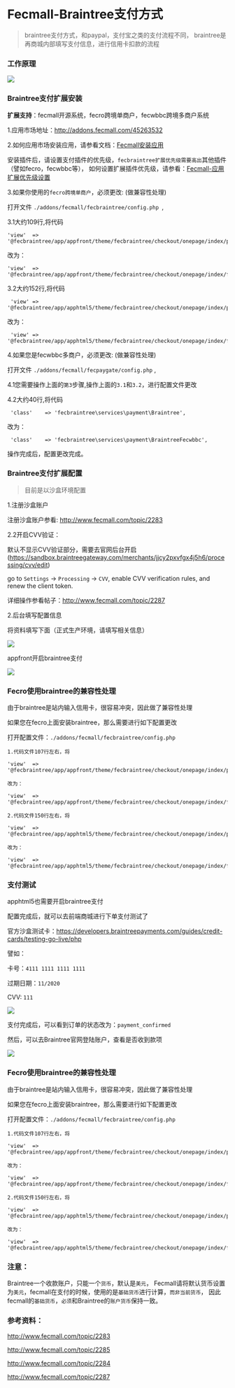 Fecmall-Braintree支付方式
=============

> braintree支付方式，和paypal，支付宝之类的支付流程不同，
braintree是再商城内部填写支付信息，进行信用卡扣款的流程


### 工作原理

![](images/1x9kwrNQ4Dfed7R.png)


### Braintree支付扩展安装

**扩展支持**：fecmall开源系统，fecro跨境单商户，fecwbbc跨境多商户系统

1.应用市场地址：http://addons.fecmall.com/45263532

2.如何应用市场安装应用，请参看文档：[Fecmall安装应用](https://www.fecmall.com/doc/fecshop-guide/addons/cn-2.0/guide-fecmall-addons-install.html)

安装插件后，请设置支付插件的优先级，`fecbraintree扩展优先级需要高出`其他插件（譬如fecro，fecwbbc等），
如何设置扩展插件优先级，请参看：[Fecmall-应用扩展优先级设置](https://www.fecmall.com/doc/fecshop-guide/addons/cn-2.0/guide-fecmall-addons-score.html)


3.如果你使用的`fecro跨境单商户`，必须更改: (做兼容性处理)

打开文件 `./addons/fecmall/fecbraintree/config.php `, 

3.1大约109行,将代码

```
'view'	=> '@fecbraintree/app/appfront/theme/fecbraintree/checkout/onepage/index/payment.php'  
```

改为：

```
'view'	=> '@fecbraintree/app/appfront/theme/fecbraintree/checkout/onepage/index/fecro_payment.php'  
```

3.2大约152行,将代码

```
 'view'	=> '@fecbraintree/app/apphtml5/theme/fecbraintree/checkout/onepage/index/payment.php'
```

改为：

```
 'view'	=> '@fecbraintree/app/apphtml5/theme/fecbraintree/checkout/onepage/index/fecro_payment.php'  
```


4.如果您是fecwbbc多商户，必须更改: (做兼容性处理)

打开文件 `./addons/fecmall/fecpaygate/config.php` , 

4.1您需要操作上面的`第3`步骤,操作上面的`3.1`和`3.2`，进行配置文件更改

4.2大约40行,将代码

```
 'class'    => 'fecbraintree\services\payment\Braintree',
```

改为：

```
 'class'    => 'fecbraintree\services\payment\BraintreeFecwbbc',
```

操作完成后，配置更改完成。


### Braintree支付扩展配置

> 目前是以沙盒环境配置

1.注册沙盒账户

注册沙盒账户参看: http://www.fecmall.com/topic/2283

2.2开启CVV验证：

默认不显示CVV验证部分，需要去官网后台开启(https://sandbox.braintreegateway.com/merchants/jjcy2pxvfgx4j5h6/processing/cvv/edit)

go to `Settings` -> `Processing` -> `CVV`, enable CVV verification rules, and renew the client token.

详细操作参看帖子：http://www.fecmall.com/topic/2287


2.后台填写配置信息

将资料填写下面（正式生产环境，请填写相关信息）

![](images/braintree1.png)

appfront开启braintree支付

![](images/braintree2.png)


### Fecro使用braintree的兼容性处理


由于braintree是站内输入信用卡，很容易冲突，因此做了兼容性处理


如果您在fecro上面安装braintree，那么需要进行如下配置更改


打开配置文件：`./addons/fecmall/fecbraintree/config.php`


```
1.代码文件107行左右，将

'view'	=> '@fecbraintree/app/appfront/theme/fecbraintree/checkout/onepage/index/payment.php'

改为：

'view'	=> '@fecbraintree/app/appfront/theme/fecbraintree/checkout/onepage/index/fecro_payment.php'

2.代码文件150行左右，将

'view'	=> '@fecbraintree/app/apphtml5/theme/fecbraintree/checkout/onepage/index/payment.php'

改为：

'view'	=> '@fecbraintree/app/apphtml5/theme/fecbraintree/checkout/onepage/index/fecro_payment.php'

```

### 支付测试

apphtml5也需要开启braintree支付

配置完成后，就可以去前端商城进行下单支付测试了

官方沙盒测试卡：https://developers.braintreepayments.com/guides/credit-cards/testing-go-live/php

譬如：


卡号：`4111 1111 1111 1111`

过期日期：`11/2020`

CVV: `111`


![](images/braintree3.png)



支付完成后，可以看到订单的状态改为：`payment_confirmed`

然后，可以去Braintree官网登陆账户，查看是否收到款项

![](images/braintree6.png)

### Fecro使用braintree的兼容性处理


由于braintree是站内输入信用卡，很容易冲突，因此做了兼容性处理


如果您在fecro上面安装braintree，那么需要进行如下配置更改


打开配置文件：`./addons/fecmall/fecbraintree/config.php`


```
1.代码文件107行左右，将

'view'	=> '@fecbraintree/app/appfront/theme/fecbraintree/checkout/onepage/index/payment.php'

改为：

'view'	=> '@fecbraintree/app/appfront/theme/fecbraintree/checkout/onepage/index/fecro_payment.php'

2.代码文件150行左右，将

'view'	=> '@fecbraintree/app/apphtml5/theme/fecbraintree/checkout/onepage/index/payment.php'

改为：

'view'	=> '@fecbraintree/app/apphtml5/theme/fecbraintree/checkout/onepage/index/fecro_payment.php'

```

### 注意：

Braintree一个收款账户，只能一个`货币`，默认是`美元`，
Fecmall请将默认货币设置为`美元`，fecmall在支付的时候，使用的是`基础货币`进行计算，`而非当前货币`，
因此fecmall的`基础货币`，`必须`和Braintree的`账户货币`保持一致。


### 参考资料：


http://www.fecmall.com/topic/2283


http://www.fecmall.com/topic/2285

http://www.fecmall.com/topic/2284


http://www.fecmall.com/topic/2287






